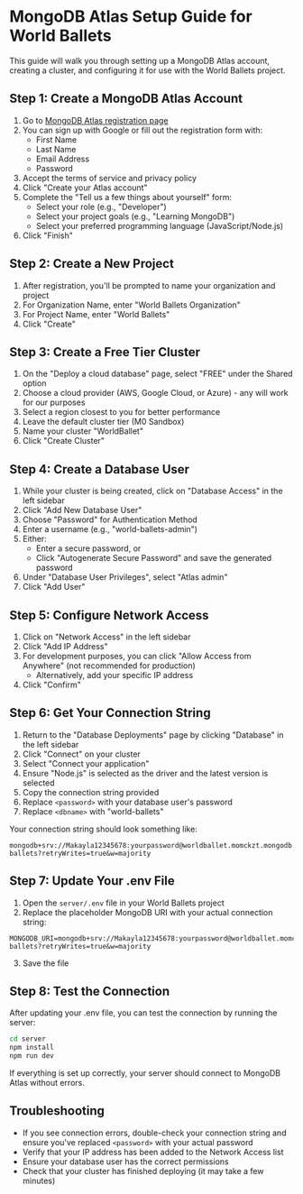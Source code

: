 # MongoDB Atlas Setup Guide for World Ballets

This guide will walk you through setting up a MongoDB Atlas account, creating a cluster, and configuring it for use with the World Ballets project.

## Step 1: Create a MongoDB Atlas Account

1. Go to [MongoDB Atlas registration page](https://www.mongodb.com/cloud/atlas/register)
2. You can sign up with Google or fill out the registration form with:
   - First Name
   - Last Name
   - Email Address
   - Password
3. Accept the terms of service and privacy policy
4. Click "Create your Atlas account"
5. Complete the "Tell us a few things about yourself" form:
   - Select your role (e.g., "Developer")
   - Select your project goals (e.g., "Learning MongoDB")
   - Select your preferred programming language (JavaScript/Node.js)
6. Click "Finish"

## Step 2: Create a New Project

1. After registration, you'll be prompted to name your organization and project
2. For Organization Name, enter "World Ballets Organization"
3. For Project Name, enter "World Ballets"
4. Click "Create"

## Step 3: Create a Free Tier Cluster

1. On the "Deploy a cloud database" page, select "FREE" under the Shared option
2. Choose a cloud provider (AWS, Google Cloud, or Azure) - any will work for our purposes
3. Select a region closest to you for better performance
4. Leave the default cluster tier (M0 Sandbox)
5. Name your cluster "WorldBallet"
6. Click "Create Cluster"

## Step 4: Create a Database User

1. While your cluster is being created, click on "Database Access" in the left sidebar
2. Click "Add New Database User"
3. Choose "Password" for Authentication Method
4. Enter a username (e.g., "world-ballets-admin")
5. Either:
   - Enter a secure password, or
   - Click "Autogenerate Secure Password" and save the generated password
6. Under "Database User Privileges", select "Atlas admin"
7. Click "Add User"

## Step 5: Configure Network Access

1. Click on "Network Access" in the left sidebar
2. Click "Add IP Address"
3. For development purposes, you can click "Allow Access from Anywhere" (not recommended for production)
   - Alternatively, add your specific IP address
4. Click "Confirm"

## Step 6: Get Your Connection String

1. Return to the "Database Deployments" page by clicking "Database" in the left sidebar
2. Click "Connect" on your cluster
3. Select "Connect your application"
4. Ensure "Node.js" is selected as the driver and the latest version is selected
5. Copy the connection string provided
6. Replace `<password>` with your database user's password
7. Replace `<dbname>` with "world-ballets"

Your connection string should look something like:
```
mongodb+srv://Makayla12345678:yourpassword@worldballet.momckzt.mongodb.net/world-ballets?retryWrites=true&w=majority
```

## Step 7: Update Your .env File

1. Open the `server/.env` file in your World Ballets project
2. Replace the placeholder MongoDB URI with your actual connection string:

```
MONGODB_URI=mongodb+srv://Makayla12345678:yourpassword@worldballet.momckzt.mongodb.net/world-ballets?retryWrites=true&w=majority
```

3. Save the file

## Step 8: Test the Connection

After updating your .env file, you can test the connection by running the server:

```bash
cd server
npm install
npm run dev
```

If everything is set up correctly, your server should connect to MongoDB Atlas without errors.

## Troubleshooting

- If you see connection errors, double-check your connection string and ensure you've replaced `<password>` with your actual password
- Verify that your IP address has been added to the Network Access list
- Ensure your database user has the correct permissions
- Check that your cluster has finished deploying (it may take a few minutes)
